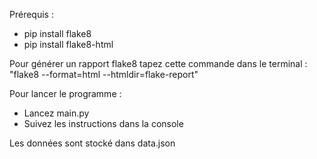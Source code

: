 Prérequis :
- pip install flake8
- pip install flake8-html

Pour générer un rapport flake8 tapez cette commande dans le terminal :
"flake8 --format=html --htmldir=flake-report"

Pour lancer le programme :
- Lancez main.py
- Suivez les instructions dans la console

Les données sont stocké dans data.json

